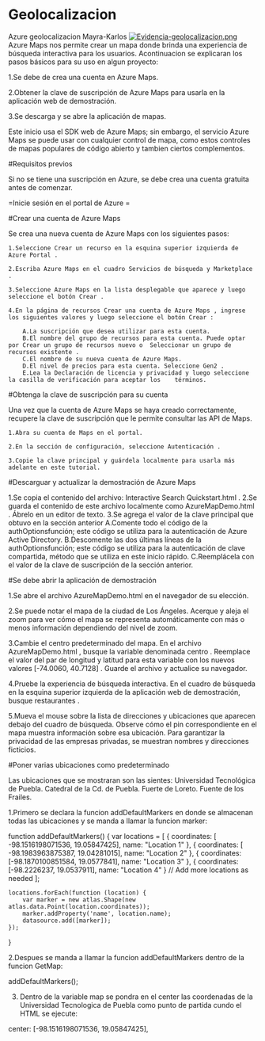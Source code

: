 # Geolocalizacion
Azure geolocalizacion Mayra-Karlos
[![Evidencia-geolocalizacion.png](https://i.postimg.cc/wxrGWYVc/Evidencia-geolocalizacion.png)](https://postimg.cc/nMv2z5NC)
Azure Maps nos permite crear un mapa donde brinda una experiencia de búsqueda interactiva para los usuarios. Acontinuacion se explicaran los pasos básicos para su uso en algun proyecto:

1.Se debe de crea una cuenta en Azure Maps.

2.Obtener la clave de suscripción de Azure Maps para usarla en la aplicación web de demostración.

3.Se descarga y se abre la aplicación de mapas.


Este inicio usa el SDK web de Azure Maps; sin embargo, el servicio Azure Maps se puede usar con cualquier control de mapa, como estos controles de mapas populares de código abierto y tambien ciertos complementos.

#Requisitos previos

Si no se tiene una suscripción en Azure, se debe crea una cuenta gratuita antes de comenzar.

=Inicie sesión en el portal de Azure =


#Crear una cuenta de Azure Maps

Se crea una nueva cuenta de Azure Maps con los siguientes pasos:

	1.Seleccione Crear un recurso en la esquina superior izquierda de Azure Portal .

	2.Escriba Azure Maps en el cuadro Servicios de búsqueda y Marketplace .

	3.Seleccione Azure Maps en la lista desplegable que aparece y luego seleccione el botón Crear .

	4.En la página de recursos Crear una cuenta de Azure Maps , ingrese los siguientes valores y luego seleccione el botón Crear :

		A.La suscripción que desea utilizar para esta cuenta.
		B.El nombre del grupo de recursos para esta cuenta. Puede optar por Crear un grupo de recursos nuevo o 	Seleccionar un grupo de recursos existente .
		C.El nombre de su nueva cuenta de Azure Maps.
		D.El nivel de precios para esta cuenta. Seleccione Gen2 .
		E.Lea la Declaración de licencia y privacidad y luego seleccione la casilla de verificación para aceptar los 	términos.


#Obtenga la clave de suscripción para su cuenta

Una vez que la cuenta de Azure Maps se haya creado correctamente, recupere la clave de suscripción que le permite consultar las API de Maps.

	1.Abra su cuenta de Maps en el portal.

	2.En la sección de configuración, seleccione Autenticación .

	3.Copie la clave principal y guárdela localmente para usarla más adelante en este tutorial.


#Descarguar y actualizar la demostración de Azure Maps

1.Se copia el contenido del archivo: Interactive Search Quickstart.html .
2.Se guarda el contenido de este archivo localmente como AzureMapDemo.html . Ábrelo en un editor de texto.
3.Se agrega el valor de la clave principal que obtuvo en la sección anterior
  	A.Comente todo el código de la authOptionsfunción; este código se utiliza para la autenticación de Azure Active 
  	Directory.
	B.Descomente las dos últimas líneas de la authOptionsfunción; este código se utiliza para la autenticación de 	clave compartida, método que se utiliza en este 	inicio rápido.
	C.Reemplácela <Your Azure Maps Key>con el valor de la clave de suscripción de la sección anterior.

#Se debe abrir la aplicación de demostración

1.Se abre el archivo AzureMapDemo.html en el navegador de su elección.

2.Se puede notar el mapa de la ciudad de Los Ángeles. Acerque y aleja el zoom para ver cómo el mapa se representa automáticamente con más o menos información dependiendo del nivel de zoom.

3.Cambie el centro predeterminado del mapa. En el archivo AzureMapDemo.html , busque la variable denominada centro . Reemplace el valor del par de longitud y latitud para esta variable con los nuevos valores [-74.0060, 40.7128] . Guarde el archivo y actualice su navegador.

4.Pruebe la experiencia de búsqueda interactiva. En el cuadro de búsqueda en la esquina superior izquierda de la aplicación web de demostración, busque restaurantes .

5.Mueva el mouse sobre la lista de direcciones y ubicaciones que aparecen debajo del cuadro de búsqueda. Observe cómo el pin correspondiente en el mapa muestra información sobre esa ubicación. Para garantizar la privacidad de las empresas privadas, se muestran nombres y direcciones ficticios.

#Poner varias ubicaciones como predeterminado 

Las ubicaciones que se mostraran son las sientes:
		Universidad Tecnológica de Puebla.
		Catedral de la Cd. de Puebla.
		Fuerte de Loreto.
		Fuente de los Frailes.

1.Primero se declara la funcion addDefaultMarkers en donde se almacenan todas las ubicaciones y se manda a llamar la funcion marker:

 function addDefaultMarkers() {
    var locations = [
        { coordinates: [ -98.1516198071536, 19.05847425], name: "Location 1" },
        { coordinates: [  -98.1983963875387, 19.04281015], name: "Location 2" },
        { coordinates: [-98.1870100851584, 19.0577841], name: "Location 3" },
        { coordinates: [-98.2226237, 19.0537911], name: "Location 4" }
        // Add more locations as needed
    ];

    locations.forEach(function (location) {
        var marker = new atlas.Shape(new atlas.data.Point(location.coordinates));
        marker.addProperty('name', location.name);
        datasource.add([marker]);
    });
}


2.Despues se manda a llamar la funcion addDefaultMarkers dentro de la funcion GetMap: 

addDefaultMarkers();

3. Dentro de la variable map se pondra en el center las coordenadas de la Universidad Tecnologica de Puebla como punto de partida cundo el HTML se ejecute:

center: [-98.1516198071536, 19.05847425],





